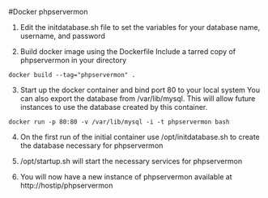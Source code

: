 #Docker phpservermon

1. Edit the initdatabase.sh file to set the variables for your database name, username, and password 

2. Build docker image using the Dockerfile
Include a tarred copy of phpservermon in your directory

`docker build --tag="phpservermon" .`


3. Start up the docker container and bind port 80 to your local system
You can also export the database from /var/lib/mysql. This will allow future instances to use the database created by this container.

`docker run -p 80:80 -v /var/lib/mysql -i -t phpservermon bash`

4. On the first run of the initial container use /opt/initdatabase.sh to create the database necessary for phpservermon

5. /opt/startup.sh will start the necessary services for phpservermon

6. You will now have a new instance of phpservermon available at http://hostip/phpservermon
